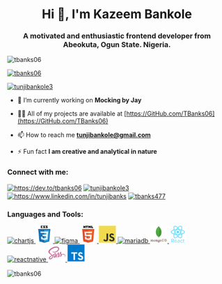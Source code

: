 <h1 align="center">Hi 👋, I'm Kazeem Bankole</h1>
<h3 align="center">A motivated and enthusiastic frontend developer from Abeokuta, Ogun State. Nigeria.</h3>

<p align="left"> <img src="https://komarev.com/ghpvc/?username=tbanks06&label=Profile%20views&color=0e75b6&style=flat" alt="tbanks06" /> </p>

<p align="left"> <a href="https://github.com/ryo-ma/github-profile-trophy"><img src="https://github-profile-trophy.vercel.app/?username=tbanks06" alt="tbanks06" /></a> </p>

<p align="left"> <a href="https://twitter.com/tunjibankole3" target="blank"><img src="https://img.shields.io/twitter/follow/tunjibankole3?logo=twitter&style=for-the-badge" alt="tunjibankole3" /></a> </p>

- 🔭 I’m currently working on **Mocking by Jay**

- 👨‍💻 All of my projects are available at [https://GitHub.com/TBanks06](https://GitHub.com/TBanks06)

- 📫 How to reach me **tunjibankole@gmail.com**

- ⚡ Fun fact **I am creative and analytical in nature**

<h3 align="left">Connect with me:</h3>
<p align="left">
<a href="https://dev.to/https://dev.to/tbanks06" target="blank"><img align="center" src="https://raw.githubusercontent.com/rahuldkjain/github-profile-readme-generator/master/src/images/icons/Social/devto.svg" alt="https://dev.to/tbanks06" height="30" width="40" /></a>
<a href="https://twitter.com/tunjibankole3" target="blank"><img align="center" src="https://raw.githubusercontent.com/rahuldkjain/github-profile-readme-generator/master/src/images/icons/Social/twitter.svg" alt="tunjibankole3" height="30" width="40" /></a>
<a href="https://linkedin.com/in/https://www.linkedin.com/in/tunjibanks" target="blank"><img align="center" src="https://raw.githubusercontent.com/rahuldkjain/github-profile-readme-generator/master/src/images/icons/Social/linked-in-alt.svg" alt="https://www.linkedin.com/in/tunjibanks" height="30" width="40" /></a>
<a href="https://instagram.com/tbanks477" target="blank"><img align="center" src="https://raw.githubusercontent.com/rahuldkjain/github-profile-readme-generator/master/src/images/icons/Social/instagram.svg" alt="tbanks477" height="30" width="40" /></a>
</p>

<h3 align="left">Languages and Tools:</h3>
<p align="left"> <a href="https://www.chartjs.org" target="_blank" rel="noreferrer"> <img src="https://www.chartjs.org/media/logo-title.svg" alt="chartjs" width="40" height="40"/> </a> <a href="https://www.w3schools.com/css/" target="_blank" rel="noreferrer"> <img src="https://raw.githubusercontent.com/devicons/devicon/master/icons/css3/css3-original-wordmark.svg" alt="css3" width="40" height="40"/> </a> <a href="https://www.figma.com/" target="_blank" rel="noreferrer"> <img src="https://www.vectorlogo.zone/logos/figma/figma-icon.svg" alt="figma" width="40" height="40"/> </a> <a href="https://www.w3.org/html/" target="_blank" rel="noreferrer"> <img src="https://raw.githubusercontent.com/devicons/devicon/master/icons/html5/html5-original-wordmark.svg" alt="html5" width="40" height="40"/> </a> <a href="https://developer.mozilla.org/en-US/docs/Web/JavaScript" target="_blank" rel="noreferrer"> <img src="https://raw.githubusercontent.com/devicons/devicon/master/icons/javascript/javascript-original.svg" alt="javascript" width="40" height="40"/> </a> <a href="https://mariadb.org/" target="_blank" rel="noreferrer"> <img src="https://www.vectorlogo.zone/logos/mariadb/mariadb-icon.svg" alt="mariadb" width="40" height="40"/> </a> <a href="https://www.mongodb.com/" target="_blank" rel="noreferrer"> <img src="https://raw.githubusercontent.com/devicons/devicon/master/icons/mongodb/mongodb-original-wordmark.svg" alt="mongodb" width="40" height="40"/> </a> <a href="https://reactjs.org/" target="_blank" rel="noreferrer"> <img src="https://raw.githubusercontent.com/devicons/devicon/master/icons/react/react-original-wordmark.svg" alt="react" width="40" height="40"/> </a> <a href="https://reactnative.dev/" target="_blank" rel="noreferrer"> <img src="https://reactnative.dev/img/header_logo.svg" alt="reactnative" width="40" height="40"/> </a> <a href="https://sass-lang.com" target="_blank" rel="noreferrer"> <img src="https://raw.githubusercontent.com/devicons/devicon/master/icons/sass/sass-original.svg" alt="sass" width="40" height="40"/> </a> <a href="https://www.typescriptlang.org/" target="_blank" rel="noreferrer"> <img src="https://raw.githubusercontent.com/devicons/devicon/master/icons/typescript/typescript-original.svg" alt="typescript" width="40" height="40"/> </a> </p>

<p><img align="center" src="https://github-readme-stats.vercel.app/api/top-langs?username=tbanks06&show_icons=true&locale=en&layout=compact" alt="tbanks06" /></p>

